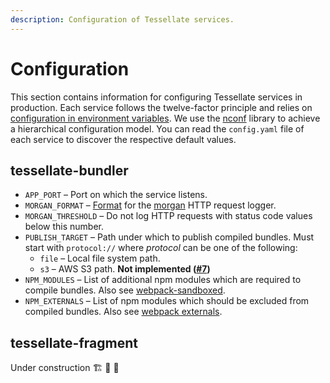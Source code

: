 ```yaml
---
description: Configuration of Tessellate services.
---
```


# Configuration

This section contains information for configuring Tessellate services in production. Each service follows the twelve-factor principle and relies on [configuration in environment variables](https://12factor.net/config). We use the [nconf](https://www.npmjs.com/package/nconf) library to achieve a hierarchical configuration model. You can read the `config.yaml` file of each service to discover the respective default values.

## tessellate-bundler

* `APP_PORT` – Port on which the service listens.
* `MORGAN_FORMAT` – [Format](https://github.com/expressjs/morgan#predefined-formats) for the [morgan](https://github.com/expressjs/morgan) HTTP request logger.
* `MORGAN_THRESHOLD` – Do not log HTTP requests with status code values below this number.
* `PUBLISH_TARGET` – Path under which to publish compiled bundles. Must start with `protocol://` where *protocol* can be one of the following:
    * `file` – Local file system path.
    * `s3` – AWS S3 path. **Not implemented ([#7](https://github.com/zalando-incubator/tessellate/issues/7))**
* `NPM_MODULES` – List of additional npm modules which are required to compile bundles. Also see [webpack-sandboxed](https://github.com/mfellner/webpack-sandboxed).
* `NPM_EXTERNALS` – List of npm modules which should be excluded from compiled bundles. Also see [webpack externals](https://webpack.js.org/configuration/externals).

## tessellate-fragment

Under construction 🏗️ 🚧 👷
